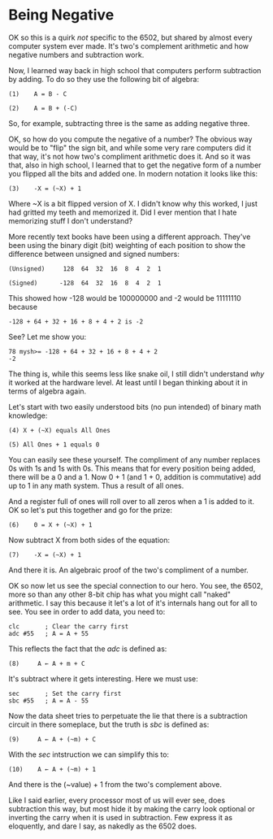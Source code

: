# Being Negative

OK so this is a quirk _not_ specific to the 6502, but shared by almost every
computer system ever made. It's two's complement arithmetic and how negative
numbers and subtraction work.

Now, I learned way back in high school that computers perform subtraction by
adding. To do so they use the following bit of algebra:

    (1)    A = B - C

    (2)    A = B + (-C)

So, for example, subtracting three is the same as adding negative three.

OK, so how do you compute the negative of a number? The obvious way would be to
"flip" the sign bit, and while some very rare computers did it that way, it's
not how two's compliment arithmetic does it. And so it was that, also in high
school, I learned that to get the negative form of a number you flipped all the
bits and added one. In modern notation it looks like this:

    (3)    -X = (~X) + 1

Where ~X is a bit flipped version of X. I didn't know why this worked, I just
had gritted my teeth and memorized it. Did I ever mention that I hate
memorizing stuff I don't understand?

More recently text books have been using a different approach. They've been
using the binary digit (bit) weighting of each position to show the difference
between unsigned and signed numbers:

    (Unsigned)     128  64  32  16  8  4  2  1

    (Signed)      -128  64  32  16  8  4  2  1

This showed how -128 would be 100000000 and -2 would be 11111110 because

    -128 + 64 + 32 + 16 + 8 + 4 + 2 is -2

See? Let me show you:

    78 mysh>= -128 + 64 + 32 + 16 + 8 + 4 + 2
    -2

The thing is, while this seems less like snake oil, I still didn't understand
_why_ it worked at the hardware level. At least until I began thinking about
it in terms of algebra again.

Let's start with two easily understood bits (no pun intended) of binary math
knowledge:

    (4) X + (~X) equals All Ones

    (5) All Ones + 1 equals 0

You can easily see these yourself. The compliment of any number replaces 0s
with 1s and 1s with 0s. This means that for every position being added, there
will be a 0 and a 1. Now 0 + 1 (and 1 + 0, addition is commutative) add up to
1 in any math system. Thus a result of all ones.

And a register full of ones will roll over to all zeros when a 1 is added to
it. OK so let's put this together and go for the prize:

    (6)    0 = X + (~X) + 1

Now subtract X from both sides of the equation:

    (7)    -X = (~X) + 1

And there it is. An algebraic proof of the two's compliment of a number.

OK so now let us see the special connection to our hero. You see, the 6502,
more so than any other 8-bit chip has what you might call "naked" arithmetic.
I say this because it let's a lot of it's internals hang out for all to see.
You see in order to add data, you need to:

    clc       ; Clear the carry first
    adc #55   ; A = A + 55

This reflects the fact that the _adc_ is defined as:

<pre><code>(8)     A &larr; A + m + C</code></pre>

It's subtract where it gets interesting. Here we must use:

    sec       ; Set the carry first
    sbc #55   ; A = A - 55

Now the data sheet tries to perpetuate the lie that there is a subtraction
circuit in there someplace, but the truth is _sbc_ is defined as:

<pre><code>(9)     A &larr; A + (~m) + C</code></pre>

With the _sec_ intstruction we can simplify this to:

<pre><code>(10)    A &larr; A + (~m) + 1</code></pre>

And there is the (~value) + 1 from the two's complement above.

Like I said earlier, every processor most of us will ever see, does subtraction
this way, but most hide it by making the carry look optional or inverting the
carry when it is used in subtraction. Few express it as eloquently, and dare I
say, as nakedly as the 6502 does.
